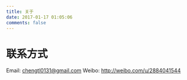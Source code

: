 ```yaml
---
title: 关于
date: 2017-01-17 01:05:06
comments: false
---
```

# 联系方式
Email: chengtl0131@gmail.com
Weibo: http://weibo.com/u/2884041544

